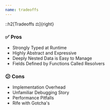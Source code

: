 ```yaml
---
name: tradeoffs
---
```


::h2[Tradeoffs ⚖️]{right}

<section reveal>

### ✅ Pros

- Strongly Typed at Runtime
- Highly Abstract and Expressive
- Deeply Nested Data is Easy to Manage
- Fields Defined by Functions Called Resolvers

</section>

<section reveal>

### 😕 Cons

- Implementation Overhead
- Unfamiliar Debugging Story
- Performance Pitfalls
- Rife with Gotcha's

</section>
